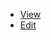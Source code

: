 - [View](https://raw.githubusercontent.com/balupton/domain-blocklist/master/blocklist.txt)
- [Edit](https://github.com/balupton/domain-blocklist/edit/master/blocklist.txt)
